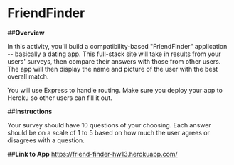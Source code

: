 # **FriendFinder**

##**Overview**

In this activity, you'll build a compatibility-based "FriendFinder" application -- basically a dating app. This full-stack site will take in results from your users' surveys, then compare their answers with those from other users. The app will then display the name and picture of the user with the best overall match. 

You will use Express to handle routing. Make sure you deploy your app to Heroku so other users can fill it out.

##**Instructions**


Your survey should have 10 questions of your choosing. Each answer should be on a scale of 1 to 5 based on how much the user agrees or disagrees with a question.

##**Link to App**
https://friend-finder-hw13.herokuapp.com/

